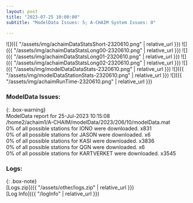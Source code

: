 ```yaml
---
layout: post
title: "2023-07-25 10:00:00"
subtitle: "ModelData Issues: 5; A-CHAIM System Issues: 0"

---
```


![]({{ "/assets/img/achaimDataStatsShort-2320610.png" | relative_url }})
![]({{ "/assets/img/achaimDataStatsLong00-2320610.png" | relative_url }})
![]({{ "/assets/img/achaimDataStatsLong01-2320610.png" | relative_url }})
![]({{ "/assets/img/achaimDataStatsLong02-2320610.png" | relative_url }})
![]({{ "/assets/img/modelDataDataStats-2320610.png" | relative_url }})
![]({{ "/assets/img/modelDataStationStats-2320610.png" | relative_url }})
![]({{ "/assets/img/achaimRunTime-2320610.png" | relative_url }})


### ModelData Issues:  
  
{: .box-warning}  
 ModelData report for 25-Jul-2023 10:15:08   
 /home2/achaim1/A-CHAIM/modelData/2023/206/10/modelData.mat   
 0% of all possible stations for IONO were downloaded. x831   
 0% of all possible stations for JASON were downloaded. x6   
 0% of all possible stations for KASI were downloaded. x3836   
 0% of all possible stations for QGN were downloaded. x6   
 0% of all possible stations for KARTVERKET were downloaded. x3545   
  


### Logs:  
  
{: .box-note}  
[Logs.zip]({{ "/assets/other/logs.zip" | relative_url }})  
[Log Info]({{ "/logInfo" | relative_url }})  

